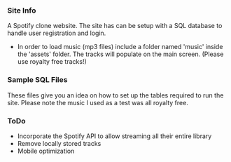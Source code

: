 ### Site Info
A Spotify clone website. 
The site has can be setup with a SQL database to handle user registration and login. 
- In order to load music (mp3 files) include a folder named 'music' inside the 'assets' folder. The tracks will populate on the main screen. (Please use royalty free tracks!)

### Sample SQL Files
These files give you an idea on how to set up the tables required to run the site. Please note the music I used as a test was all royalty free. 

### ToDo
- Incorporate the Spotify API to allow streaming all their entire library
- Remove locally stored tracks
- Mobile optimization 
